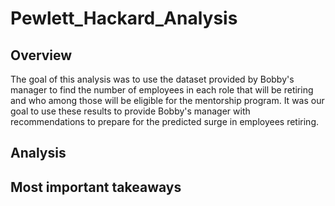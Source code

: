 # Pewlett_Hackard_Analysis
## Overview
The goal of this analysis was to use the dataset provided by Bobby's manager to find the number of employees in each role that will be retiring and who among those will be eligible for the mentorship program. It was our goal to use these results to provide Bobby's manager with recommendations to prepare for the predicted surge in employees retiring. 
## Analysis
## Most important takeaways 
